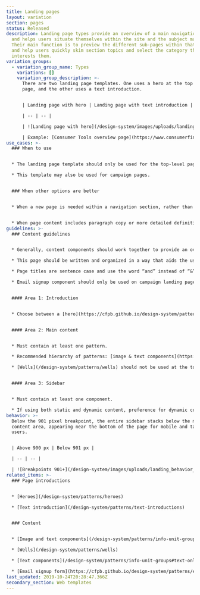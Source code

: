 ```yaml
---
title: Landing pages
layout: variation
section: pages
status: Released
description: Landing page types provide an overview of a main navigation section
  and helps users situate themselves within the site and the subject matter.
  Their main function is to preview the different sub-pages within that section
  and help users quickly skim section topics and select the category that
  interests them.
variation_groups:
  - variation_group_name: Types
    variations: []
    variation_group_description: >-
      There are two landing page templates. One uses a hero at the top of the
      page, and the other uses a text introduction.


      | Landing page with hero | Landing page with text introduction |

      | -- | -- |

      | ![Landing page with hero](/design-system/images/uploads/landing_top_examplea_2x.jpg) | ![Landing page with text introduction](/design-system/images/uploads/landing_top_exampleb_2x.jpg) |

      | Example: [Consumer Tools overview page](https://www.consumerfinance.gov/consumer-tools/) | Example: [About Us overview page](https://www.consumerfinance.gov/about-us/)
use_cases: >-
  ### When to use


  * The landing page template should only be used for the top-level page under each main navigation section on the site to help users navigate to the various sub-sections within the navigation vertical. Examples: [Data & research overview](https://www.consumerfinance.gov/data-research/), [Policy & compliance overview](https://www.consumerfinance.gov/policy-compliance/).

  * This template may also be used for campaign pages.


  ### When other options are better


  * When a new page is needed within a navigation section, rather than at the top-level, consider using a [Sublanding page](https://cfpb.github.io/design-system/pages/sublanding-pages). 


  * When page content includes paragraph copy or more detailed definitions or explanations, consider using a [Learn page](https://cfpb.github.io/design-system/pages/learn-pages).
guidelines: >-
  ### Content guidelines


  * Generally, content components should work together to provide an overview of the information organized below this page or about the campaign. Give users clear next steps and calls to actions so they can quickly decide what content is relevant to them and where they should go next.

  * This page should be written and organized in a way that aids the user in skimming and quickly navigating to lower-level pages.

  * Page titles are sentence case and use the word “and” instead of “&”. (Note that navigation labels follow a different style.)

  * Email signup component should only be used on campaign landing pages. This component is not used on Landing pages.


  #### Area 1: Introduction


  * Choose between a [hero](https://cfpb.github.io/design-system/patterns/heroes) or [text introduction](https://cfpb.github.io/design-system/patterns/text-introductions) for this area.


  #### Area 2: Main content


  * Must contain at least one pattern.

  * Recommended hierarchy of patterns: [image & text components](https://cfpb.github.io/design-system/patterns/info-unit-groups#image-and-text-1), [well](https://cfpb.github.io/design-system/patterns/wells), [text components](https://cfpb.github.io/design-system/patterns/info-unit-groups#text-only).

  * [Wells](/design-system/patterns/wells) should not be used at the top of this area if the introduction area contains a hero.


  #### Area 3: Sidebar


  * Must contain at least one component.

  * If using both static and dynamic content, preference for dynamic content to appear above static content.
behavior: >-
  Below the 901 pixel breakpoint, the entire sidebar stacks below the main
  content area, appearing near the bottom of the page for mobile and tablet
  users.


  | Above 900 px | Below 901 px |

  | -- | -- |

  | ![Breakpoints 901+](/design-system/images/uploads/landing_behavior_desktop_2x.jpg) | ![Breakpoints 900 and less](/design-system/images/uploads/landing_behavior_mobile_2x.jpg) |
related_items: >-
  ### Page introductions


  * [Heroes](/design-system/patterns/heroes)

  * [Text introduction](/design-system/patterns/text-introductions)


  ### Content


  * [Image and text components](/design-system/patterns/info-unit-groups#image-and-text-1)

  * [Wells](/design-system/patterns/wells)

  * [Text components](/design-system/patterns/info-unit-groups#text-only)

  * [Email signup form](https://cfpb.github.io/design-system/patterns/e-mail-signup-forms)
last_updated: 2019-10-24T20:28:47.366Z
secondary_section: Web templates
---
```


